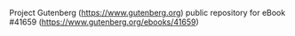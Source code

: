 Project Gutenberg (https://www.gutenberg.org) public repository for eBook #41659 (https://www.gutenberg.org/ebooks/41659)
